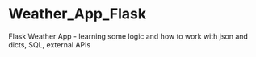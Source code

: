 # Weather_App_Flask
Flask Weather App - learning some logic and how to work with json and dicts, SQL, external APIs
